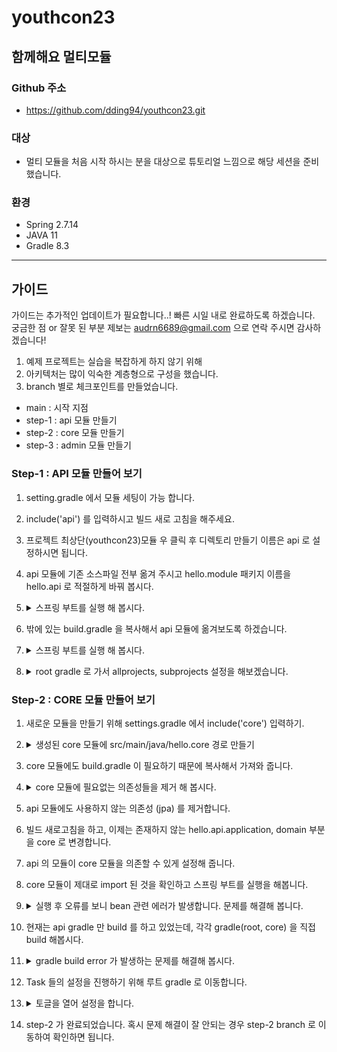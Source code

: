 # youthcon23

## 함께해요 멀티모듈

### Github 주소 
- https://github.com/dding94/youthcon23.git

### 대상

- 멀티 모듈을 처음 시작 하시는 분을 대상으로 튜토리얼 느낌으로 해당 세션을 준비했습니다.

### 환경

- Spring 2.7.14
- JAVA 11
- Gradle 8.3

----

## 가이드
가이드는 추가적인 업데이트가 필요합니다..! 빠른 시일 내로 완료하도록 하겠습니다.   
궁금한 점 or 잘못 된 부분 제보는 audrn6689@gmail.com 으로 연락 주시면 감사하겠습니다! 

1. 예제 프로젝트는 실습을 복잡하게 하지 않기 위해
2. 아키텍처는 많이 익숙한 계층형으로 구성을 했습니다.
3. branch 별로 체크포인트를 만들었습니다.
- main : 시작 지점
- step-1 : api 모듈 만들기
- step-2 : core 모듈 만들기
- step-3 : admin 모듈 만들기

### Step-1 : API 모듈 만들어 보기
1. setting.gradle 에서 모듈 세팅이 가능 합니다.
2. include('api') 를 입력하시고 빌드 새로 고침을 해주세요.
3. 프로젝트 최상단(youthcon23)모듈 우 클릭 후 디렉토리 만들기 이름은 api 로 설정하시면 됩니다.
4. api 모듈에 기존 소스파일 전부 옮겨 주시고 hello.module 패키지 이름을 hello.api 로 적절하게 바꿔 봅시다.
5. <details><summary> 스프링 부트를 실행 해 봅시다.   </summary>

    빌드가 되지 않습니다. 이유는 gradle.build 를 통해 프로젝트를 빌드하거나 실행하기 때문입니다.   
    새로운 모듈을 만들고 모듈안에 있는 애플리케이션을 어떻게 실행할지 정보가 없기 때문이죠.

</details> 
 
6. 밖에 있는 build.gradle 을 복사해서 api 모듈에 옮겨보도록 하겠습니다.
7. <details><summary> 스프링 부트를 실행 해 봅시다.   </summary>

    현재 밖에 있는 build.gradle 이하 root gradle 과 api 모듈에 있는 build.gradle 는 복사를 했기 때문에 중복입니다.   
    gradle.build 를 통해 프로젝트를 빌드, 실행, 설정 할 수 있기 때문에 적절하게 build.gradle 을 설정하도록 하겠습니다.

</details>

8. <details><summary> root gradle 로 가서 allprojects, subprojects 설정을 해보겠습니다.   </summary>

   루트 모듈을 포함한 모든 모듈을 관리하는 allprojects, 루트 모듈을 제외한 모든 모듈을 관리하는 subproject
    저는 모든 모듈의 그룹과 버전, java 버전, repositoreies 를 공통적으로 사용할 것이기 때문에 allprojects로 옮겼습니다.   
   루트 모듈에서 가져온 플러그인 부분도 하위 모듈에 적용될 수 있도록 적절하게 설정하면 됩니다.
    ```groovy
    plugins {
        id 'java'
        id 'org.springframework.boot' version '2.7.14'
        id 'io.spring.dependency-management' version '1.0.15.RELEASE'
    }
    
    allprojects {
        group = 'hello'
        version = '0.0.1-SNAPSHOT'

        java {
            sourceCompatibility = '11'
        }

        repositories {
            mavenCentral()
        }
    }
        
        subprojects {
        apply { plugin('java') }
        apply { plugin('org.springframework.boot') }
        apply { plugin('io.spring.dependency-management') }
        
        tasks.named('test') {
            useJUnitPlatform()
        }
    }


    ```


</details>

### Step-2 : CORE 모듈 만들어 보기
1. 새로운 모듈을 만들기 위해 settings.gradle 에서 include('core') 입력하기.
2. <details><summary> 생성된 core 모듈에 src/main/java/hello.core 경로 만들기   </summary>

    core 모듈 우클릭 후 new -> Directory 하면 src/main/java 를 빠르게 만들 수 있습니다.      
    루트 gradle 에서 현재 설정된 group 은 hello 이므로 hello 패키지를 만들고, 하위에 core 모듈아래 작업하니 core 라는 하위패키지를 만듭니다.

</details>

3. core 모듈에도 build.gradle 이 필요하기 때문에 복사해서 가져와 줍니다.
4. <details><summary> core 모듈에 필요없는 의존성들을 제거 해 봅시다.   </summary>

    core 모듈 우클릭 후 new -> Directory 하면 src/main/java 를 빠르게 만들 수 있습니다.      
    루트 gradle 에서 현재 설정된 group 은 hello 이므로 hello 패키지를 만들고, 하위에 core 모듈아래 작업하니 core 라는 하위패키지를 만듭니다.   
    web, thymeleaf, h2 database 는 제가 정의한 core 모듈에는 맞지 않는 의존성 이므로 제거합니다.

</details>

5. api 모듈에도 사용하지 않는 의존성 (jpa) 를 제거합니다.
6. 빌드 새로고침을 하고, 이제는 존재하지 않는 hello.api.application, domain 부분을 core 로 변경합니다.
7. api 의 모듈이 core 모듈을 의존할 수 있게 설정해 줍니다. 
8. core 모듈이 제대로 import 된 것을 확인하고 스프링 부트를 실행을 해봅니다.
9. <details><summary> 실행 후 오류를 보니 bean 관련 에러가 발생합니다. 문제를 해결해 봅니다.   </summary>

    @SpringBootApplication 의 동작방식을 이해하셔야 합니다.   
    해당 어노테이션이 위치하는 패키지와 하위 경로의 빈들을 스캔하기 때문에 hello.api 패키지에 존재하는 해당 어노테이션은 hello.core 의 패키지에 등록된 빈은 스캔할 수 없습니다.   
    1. hello.core 패키지도 스캔할 수 있게 scanBasePackage 를 설정.
    2. hello.api 패키지 에 존재하는 어노테이션을 hello 로 이동.   

    저는 두번째 방법을 선택했습니다. 추후 모듈이 늘어나도 직접 스캔 대상을 지정할 필요 없고, OCP의 원칙을 지킨다 생각하기 때문입니다.
    
</details>

10. 현재는 api gradle 만 build 를 하고 있었는데, 각각 gradle(root, core) 을 직접 build 해봅시다.  
11. <details><summary> gradle build error 가 발생하는 문제를 해결해 봅시다.   </summary>

    ./gradlew build 를 입력하시거나 우측에 직접 gradle ui 창을 통해 빌드를 하면 에러가 발생했을겁니다.   
    그 전에 잘 되는 이유는 api 모듈을 빌드한 것였고, bootJar Task 작업이 실패했다고 예외를 확인해주시면 됩니다.   
    BootJar는 Spring Boot 기능이 포함된 실행 가능한 JAR 파일로 패키징 합니다.      
    해당 Task 는 default 로 true 이기때문에 @SpringBootApplication 가 없는 Core 모듈은 bootJar 작업에 사용할 기본 클래스를 결정하지 못했음으로 예외가 발생하게 된 것 입니다.

</details>

12. Task 들의 설정을 진행하기 위해 루트 gradle 로 이동합니다.
13. <details><summary> 토글을 열어 설정을 합니다.   </summary>

    ```groovy
    
    plugins {
        id 'java'
        id 'org.springframework.boot' version '2.7.14' apply(false)
        id 'io.spring.dependency-management' version '1.0.15.RELEASE'
    }
    
    allprojects {
        group = 'hello'
        version = '0.0.1-SNAPSHOT'
        
        java {
            sourceCompatibility = '11'
        }
        
        repositories {
            mavenCentral()
        }
    }
        
    subprojects {
        apply { plugin('java') }
        apply { plugin('org.springframework.boot') }
        apply { plugin('io.spring.dependency-management') }
    
        tasks.named('bootJar') {
            enabled = false
        }
    
        tasks.named('jar') {
            enabled = true
        }
    
        tasks.named('test') {
            useJUnitPlatform()
        }
    }
    ```

    1. Jar 는 Spring Boot 기능 없이 클래스 및 리소스를 표준 JAR 파일로 패키징합니다. 애플리케이션을 실행하기 위한 내장된 톰캣을 포함하지 않습니다.
    2. BootJar 는Spring Boot 기능이 포함된 실행 가능한 JAR 파일로 패키징 합니다. 해당 Task 는 default 로 true 이기때문에 @SpringBootApplication 가 없는 Core 모듈은 bootJar 작업에 사용할 기본 클래스를 결정하지 못했음으로 예외가 발생하게 된 것 입니다.
    3. 상단 plugins 의 apply(false) 가 있는데 위와 같이 사용한 이유는 루트에서는 스프링 부트가 필요하지 않고, 플러그인의 정보들이 루트 프로젝트에서는 로드되지만 실제 플러그인 기능은 루트 프로젝트에 적용하지 않고 나중에 서브 프로젝트에서 명시적으로 적용할 수 있기 때문입니다.

</details>

14. step-2 가 완료되었습니다. 혹시 문제 해결이 잘 안되는 경우 step-2 branch 로 이동하여 확인하면 됩니다.

